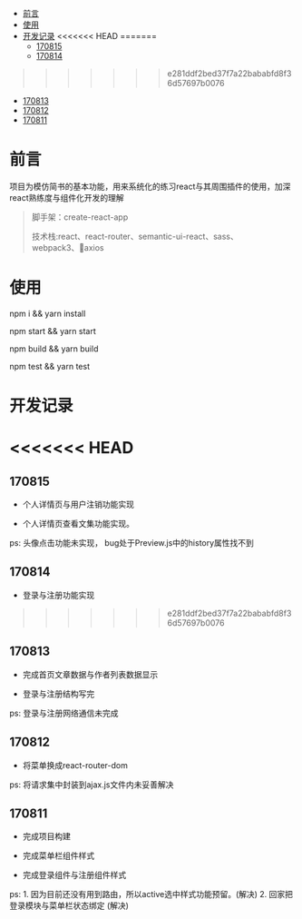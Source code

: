 <!-- TOC -->

- [前言](#前言)
- [使用](#使用)
- [开发记录](#开发记录)
<<<<<<< HEAD
=======
  - [170815](#170815)
  - [170814](#170814)
>>>>>>> e281ddf2bed37f7a22bababfd8f36d57697b0076
  - [170813](#170813)
  - [170812](#170812)
  - [170811](#170811)

<!-- /TOC -->

# 前言

项目为模仿简书的基本功能，用来系统化的练习react与其周围插件的使用，加深react熟练度与组件化开发的理解

>脚手架：create-react-app
>
>技术栈:react、react-router、semantic-ui-react、sass、webpack3、axios

# 使用

npm i && yarn install

<!-- 
>需要注意的是semantic-ui安装过程中会遇到提问请求如下

![](http://oowj6kf2e.bkt.clouddn.com/semantic01.png)
![](http://oowj6kf2e.bkt.clouddn.com/semantic02.png)
![](http://oowj6kf2e.bkt.clouddn.com/semantic03.png)

三个问题依次直接回车就好。这样我们就在工程中直接安装semantic在node_modules以外了

安装完成之后得进入semantic下执行`gulp build`

其他命令还是老样子 -->

npm start && yarn start

npm build && yarn build

npm test && yarn test

# 开发记录

<<<<<<< HEAD
=======

## 170815

* 个人详情页与用户注销功能实现

* 个人详情页查看文集功能实现。

ps: 头像点击功能未实现， bug处于Preview.js中的history属性找不到


## 170814

* 登录与注册功能实现

>>>>>>> e281ddf2bed37f7a22bababfd8f36d57697b0076
## 170813

* 完成首页文章数据与作者列表数据显示

* 登录与注册结构写完

ps: 登录与注册网络通信未完成

## 170812

* 将菜单换成react-router-dom

ps: 将请求集中封装到ajax.js文件内未妥善解决

## 170811

* 完成项目构建

* 完成菜单栏组件样式

* 完成登录组件与注册组件样式

ps: 1. 因为目前还没有用到路由，所以active选中样式功能预留。(解决)
    2. 回家把登录模块与菜单栏状态绑定  (解决)
